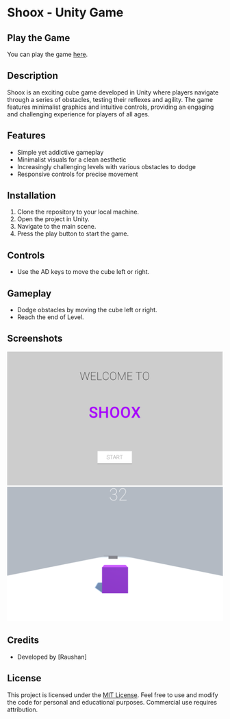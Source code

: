 # Shoox - Unity Game

## Play the Game
You can play the game [here](https://raushan27.itch.io/shoox).

## Description
Shoox is an exciting cube game developed in Unity where players navigate through a series of obstacles, testing their reflexes and agility. The game features minimalist graphics and intuitive controls, providing an engaging and challenging experience for players of all ages.

## Features
- Simple yet addictive gameplay
- Minimalist visuals for a clean aesthetic
- Increasingly challenging levels with various obstacles to dodge
- Responsive controls for precise movement

## Installation
1. Clone the repository to your local machine.
2. Open the project in Unity.
3. Navigate to the main scene.
4. Press the play button to start the game.

## Controls
- Use the AD keys to move the cube left or right.

## Gameplay
- Dodge obstacles by moving the cube left or right.
- Reach the end of Level.

## Screenshots
![Screenshot 1](Screenshots/screenshot1.png)
![Screenshot 2](Screenshots/screenshot2.png)

## Credits
- Developed by [Raushan]

## License
This project is licensed under the [MIT License](LICENSE). Feel free to use and modify the code for personal and educational purposes. Commercial use requires attribution.

